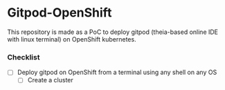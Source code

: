 # Gitpod-OpenShift

This repository is made as a PoC to deploy gitpod (theia-based online IDE with linux terminal) on OpenShift kubernetes.

### Checklist
- [ ] Deploy gitpod on OpenShift from a terminal using any shell on any OS
  - [ ] Create a cluster
